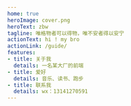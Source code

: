 ```yaml
---
home: true
heroImage: cover.png
heroText: zbw
tagline: 唯格物者可以得物，唯不安者得以安宁
actionText: hi ! my bro
actionLink: /guide/
features:
- title: 关于我
  details: 一名某大厂的前端
- title: 爱好
  details: 音乐、读书、跑步
- title: 联系我
  details: wx：13141270591
---
```

